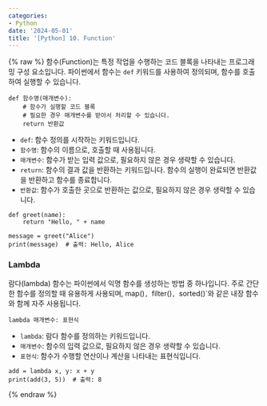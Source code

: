```yaml
---
categories:
- Python
date: '2024-05-01'
title: '[Python] 10. Function'
---
```


{% raw %}
함수(Function)는 특정 작업을 수행하는 코드 블록을 나타내는 프로그래밍 구성 요소입니다. 파이썬에서 함수는 `def` 키워드를 사용하여 정의되며, 함수를 호출하여 실행할 수 있습니다.

```
def 함수명(매개변수):
    # 함수가 실행할 코드 블록
    # 필요한 경우 매개변수를 받아서 처리할 수 있습니다.
    return 반환값
```

- `def`: 함수 정의를 시작하는 키워드입니다.
- `함수명`: 함수의 이름으로, 호출할 때 사용됩니다.
- `매개변수`: 함수가 받는 입력 값으로, 필요하지 않은 경우 생략할 수 있습니다.
- `return`: 함수의 결과 값을 반환하는 키워드입니다. 함수의 실행이 완료되면 반환값을 반환하고 함수를 종료합니다.
- `반환값`: 함수가 호출한 곳으로 반환하는 값으로, 필요하지 않은 경우 생략할 수 있습니다.

```
def greet(name):
    return "Hello, " + name

message = greet("Alice")
print(message)  # 출력: Hello, Alice
```

### Lambda
람다(lambda) 함수는 파이썬에서 익명 함수를 생성하는 방법 중 하나입니다. 주로 간단한 함수를 정의할 때 유용하게 사용되며, map()`, `filter()`, `sorted()`와 같은 내장 함수와 함께 자주 사용됩니다.

`lambda 매개변수: 표현식` 

- `lambda`: 람다 함수를 정의하는 키워드입니다.
- `매개변수`: 함수의 입력 값으로, 필요하지 않은 경우 생략할 수 있습니다.
- `표현식`: 함수가 수행할 연산이나 계산을 나타내는 표현식입니다.

```
add = lambda x, y: x + y
print(add(3, 5))  # 출력: 8
```
{% endraw %}